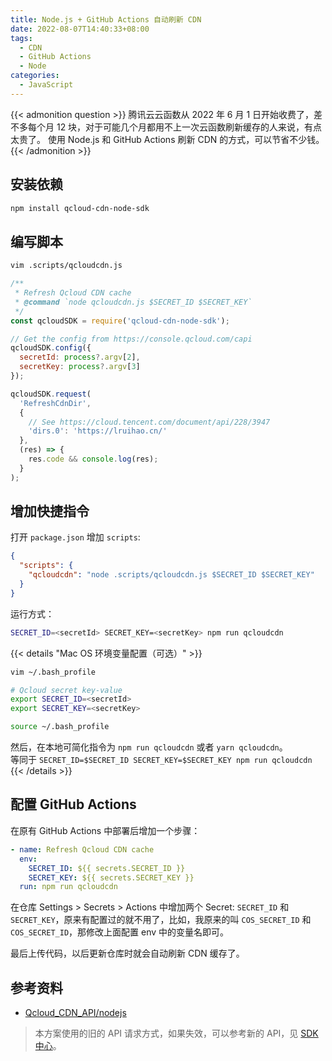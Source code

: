 ```yaml
---
title: Node.js + GitHub Actions 自动刷新 CDN
date: 2022-08-07T14:40:33+08:00
tags:
  - CDN
  - GitHub Actions
  - Node
categories:
  - JavaScript
---
```


{{< admonition question >}}
腾讯云云函数从 2022 年 6 月 1 日开始收费了，差不多每个月 12 块，对于可能几个月都用不上一次云函数刷新缓存的人来说，有点太贵了。
使用 Node.js 和 GitHub Actions 刷新 CDN 的方式，可以节省不少钱。
{{< /admonition >}}

<!--more-->

## 安装依赖

```bash
npm install qcloud-cdn-node-sdk
```

## 编写脚本

```bash
vim .scripts/qcloudcdn.js
```

```javascript
/**
 * Refresh Qcloud CDN cache
 * @command `node qcloudcdn.js $SECRET_ID $SECRET_KEY`
 */
const qcloudSDK = require('qcloud-cdn-node-sdk');

// Get the config from https://console.qcloud.com/capi
qcloudSDK.config({
  secretId: process?.argv[2],
  secretKey: process?.argv[3]
});

qcloudSDK.request(
  'RefreshCdnDir',
  {
    // See https://cloud.tencent.com/document/api/228/3947
    'dirs.0': 'https://lruihao.cn/'
  },
  (res) => {
    res.code && console.log(res);
  }
);
```

## 增加快捷指令

打开 `package.json` 增加 `scripts`:

```json
{
  "scripts": {
    "qcloudcdn": "node .scripts/qcloudcdn.js $SECRET_ID $SECRET_KEY"
  }
}
```

运行方式：

```bash
SECRET_ID=<secretId> SECRET_KEY=<secretKey> npm run qcloudcdn
```

{{< details "Mac OS 环境变量配置（可选）" >}}

```bash
vim ~/.bash_profile
```

```bash
# Qcloud secret key-value
export SECRET_ID=<secretId>
export SECRET_KEY=<secretKey>
```

```bash
source ~/.bash_profile
```

然后，在本地可简化指令为 `npm run qcloudcdn` 或者 `yarn qcloudcdn`。  
等同于 `SECRET_ID=$SECRET_ID SECRET_KEY=$SECRET_KEY npm run qcloudcdn`
{{< /details >}}

## 配置 GitHub Actions

在原有 GitHub Actions 中部署后增加一个步骤：

```yaml
- name: Refresh Qcloud CDN cache
  env:
    SECRET_ID: ${{ secrets.SECRET_ID }}
    SECRET_KEY: ${{ secrets.SECRET_KEY }}
  run: npm run qcloudcdn
```

在仓库 Settings > Secrets > Actions 中增加两个 Secret: `SECRET_ID` 和 `SECRET_KEY`，原来有配置过的就不用了，比如，我原来的叫 `COS_SECRET_ID` 和 `COS_SECRET_ID`，那修改上面配置 env 中的变量名即可。

最后上传代码，以后更新仓库时就会自动刷新 CDN 缓存了。

## 参考资料

- [Qcloud_CDN_API/nodejs](https://github.com/QCloudCDN/CDN_API_DEMO/tree/master/Qcloud_CDN_API/nodejs)

> 本方案使用的旧的 API 请求方式，如果失效，可以参考新的 API，见 [SDK 中心](https://cloud.tencent.com/document/sdk)。
